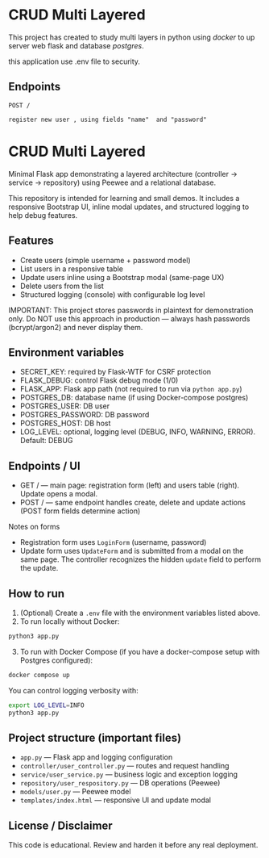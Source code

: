 # CRUD Multi Layered

This project has created to study multi layers in python using *docker* to up server web flask and database *postgres*.

this application use .env file to security.

## Endpoints


`POST /`

    register new user , using fields "name"  and "password"

# CRUD Multi Layered

Minimal Flask app demonstrating a layered architecture (controller → service → repository) using Peewee and a relational database.

This repository is intended for learning and small demos. It includes a responsive Bootstrap UI, inline modal updates, and structured logging to help debug features.

## Features
- Create users (simple username + password model)
- List users in a responsive table
- Update users inline using a Bootstrap modal (same-page UX)
- Delete users from the list
- Structured logging (console) with configurable log level

IMPORTANT: This project stores passwords in plaintext for demonstration only. Do NOT use this approach in production — always hash passwords (bcrypt/argon2) and never display them.

## Environment variables
- SECRET_KEY: required by Flask-WTF for CSRF protection
- FLASK_DEBUG: control Flask debug mode (1/0)
- FLASK_APP: Flask app path (not required to run via `python app.py`)
- POSTGRES_DB: database name (if using Docker-compose postgres)
- POSTGRES_USER: DB user
- POSTGRES_PASSWORD: DB password
- POSTGRES_HOST: DB host
- LOG_LEVEL: optional, logging level (DEBUG, INFO, WARNING, ERROR). Default: DEBUG

## Endpoints / UI
- GET / — main page: registration form (left) and users table (right). Update opens a modal.
- POST / — same endpoint handles create, delete and update actions (POST form fields determine action)

Notes on forms
- Registration form uses `LoginForm` (username, password)
- Update form uses `UpdateForm` and is submitted from a modal on the same page. The controller recognizes the hidden `update` field to perform the update.

## How to run
1. (Optional) Create a `.env` file with the environment variables listed above.
2. To run locally without Docker:

```bash
python3 app.py
```

3. To run with Docker Compose (if you have a docker-compose setup with Postgres configured):

```bash
docker compose up
```

You can control logging verbosity with:

```bash
export LOG_LEVEL=INFO 
python3 app.py
```

## Project structure (important files)
- `app.py` — Flask app and logging configuration
- `controller/user_controller.py` — routes and request handling
- `service/user_service.py` — business logic and exception logging
- `repository/user_respository.py` — DB operations (Peewee)
- `models/user.py` — Peewee model
- `templates/index.html` — responsive UI and update modal

## License / Disclaimer
This code is educational. Review and harden it before any real deployment.

